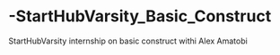 # -StartHubVarsity_Basic_Construct
StartHubVarsity internship on basic construct withi Alex Amatobi
